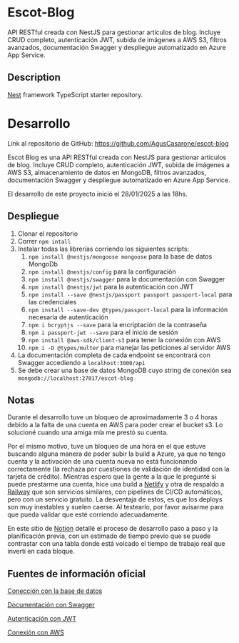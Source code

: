 # Escot-Blog
API RESTful creada con NestJS para gestionar artículos de blog. Incluye CRUD completo, autenticación JWT, subida de imágenes a AWS S3, filtros avanzados, documentación Swagger y despliegue automatizado en Azure App Service.

## Description

[Nest](https://github.com/nestjs/nest) framework TypeScript starter repository.
# Desarrollo

Link al repositorio de GitHub: https://github.com/AgusCasarone/escot-blog

Escot Blog es una API RESTful creada con NestJS para gestionar artículos de blog. Incluye CRUD completo, autenticación JWT, subida de imágenes a AWS S3, almacenamiento de datos en MongoDB, filtros avanzados, documentación Swagger y despliegue automatizado en Azure App Service.

El desarrollo de este proyecto inició el 28/01/2025 a las 18hs.

## Despliegue

1. Clonar el repositorio
2. Correr `npm intall`
3. Instalar todas las librerías corriendo los siguientes scripts:
    1. `npm install @nestjs/mongoose mongoose` para la base de datos MongoDb
    2. `npm install @nestjs/config` para la configuración
    3. `npm install @nestjs/swagger` para la documentación con Swagger
    4. `npm install @nestjs/jwt` para la autenticación con JWT
    5. `npm install --save @nestjs/passport passport passport-local` para las credenciales
    6. `npm install --save-dev @types/passport-local` para la información necesaria de autenticación
    7. `npm i bcryptjs --save` para la encriptación de la contraseña
    8. `npm i passport-jwt --save` para el inicio de sesión
    9. `npm install @aws-sdk/client-s3` para tener la conexión con AWS
    10. `npm i -D @types/multer` para manejar las peticiones al servidor AWS
4. La documentación completa de cada endpoint se encontrará con Swagger accediendo a `localhost:3000/api`
5. Se debe crear una base de datos MongoDB cuyo string de conexión sea `mongodb://localhost:27017/escot-blog`

## Notas

Durante el desarrollo tuve un bloqueo de aproximadamente 3 o 4 horas debido a la falta de una cuenta en AWS para poder crear el bucket s3. Lo solucioné cuando una amiga mía me prestó su cuenta.

Por el mismo motivo, tuve un bloqueo de una hora en el que estuve buscando alguna manera de poder subir la build a Azure, ya que no tengo cuenta y la activación de una cuenta nueva no está funcionando correctamente (la rechaza por cuestiones de validación de identidad con la tarjeta de crédito). Mientras espero que la gente a la que le pregunté si puede prestarme una cuenta, hice una build a [Netlify](https://escot-blog.netlify.app/articles/)  y otra de respaldo a [Railway](https://escot-blog-production.up.railway.app/) que son servicios similares, con pipelines de CI/CD automáticos, pero con un servicio gratuito. La desventaja de estos, es que los deploys son muy inestables y suelen caerse. Al testearlo, por favor avisarme para que pueda validar que esté corriendo adecuadamente.

En este sitio de [Notion](https://agus-casarone.notion.site/Desaf-o-Escot-Blog-189aabca27a8807fbefcfc0e7cdf3144) detallé el proceso de desarrollo paso a paso y la planificación previa, con un estimado de tiempo previo que se puede contrastar con una tabla donde está volcado el tiempo de trabajo real que invertí en cada bloque.

## Fuentes de información oficial

[Conección con la base de datos](https://docs.nestjs.com/techniques/mongodb)

[Documentación con Swagger](https://docs.nestjs.com/openapi/introduction)

[Autenticación con JWT](https://docs.nestjs.com/security/authentication)

[Conexión con AWS](https://docs.nestjs.com/faq/serverless)
